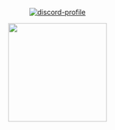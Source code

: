<p align="center">
   <a href="https://discord.com/users/786163564205047839">
      <img src="https://lanyard.cnrad.dev/api/786163564205047839?hideDecoration=true&hideBadges=true&hideTag=true&theme=dark&hideProfile=true" alt="discord-profile" />
   </a>
</p>

<p align="center">
   <a href="https://ko-fi.com/adityaf">
      <img src="https://cdn.prod.website-files.com/5c14e387dab576fe667689cf/670f5a0171bfb928b21a7e00_support_me_on_kofi_beige.png" width="200" />
   </a>
</p>
